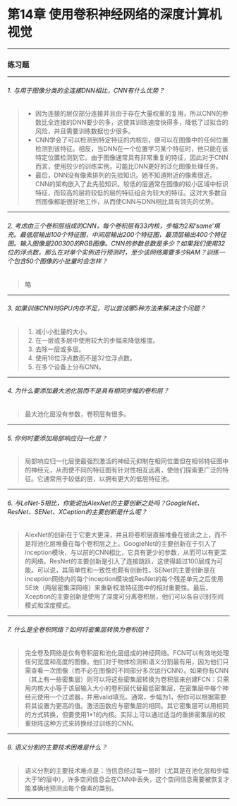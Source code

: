 # 第14章 使用卷积神经网络的深度计算机视觉

---

### 练习题
---

###### 1. 与用于图像分类的全连接DNN相比，CNN有什么优势？
> * 因为连接的层仅部分连接并且由于存在大量权重的复用，所以CNN的参数比全连接的DNN要少的多，这使其训练速度快得多，降低了过拟合的风险，并且需要训练数据也少很多。
> * CNN学会了可以检测到特定特征的内核后，便可以在图像中的任何位置检测到该特征。相反，当DNN在一个位置学习某个特征时，他只能在该特定位置检测到它。由于图像通常具有非常重复的特征，因此对于CNN而言，使用较少的训练实例，可能比DNN更好的泛化图像处理任务。
> * 最后，DNN没有像素排列的先验知识。她不知道附近的像素很近。CNN的架构嵌入了此先验知识。较低的层通常在图像的较小区域中标识特征，而较高的层将较低的层的特征组合为较大的特征。这对大多数自然图像都能很好地工作，从而使CNN与DNN相比具有领先的优势。
---
###### 2. 考虑由三个卷积层组成的CNN，每个卷积层有3*3内核，步幅为2和‘same’填充。最低层输出100个特征图，中间层输出200个特征图，最顶层输出400个特征图。输入图像是200*300的RGB图像。CNN的参数总数是多少？如果我们使用32位的浮点数，那么在对单个实例进行预测时，至少该网络需要多少RAM？训练一个包含50个图像的小批量时会怎样？
> 略
---
###### 3. 如果训练CNN时GPU内存不足，可以尝试哪5种方法来解决这个问题？
> 1. 减小小批量的大小。
> 2. 在一层或多层中使用较大的步幅来降低维度。
> 3. 去除一层或多层。
> 4. 使用16位浮点数而不是32位浮点数。
> 5. 在多个设备上分布CNN。
---
###### 4. 为什么要添加最大池化层而不是具有相同步幅的卷积层？
> 最大池化层没有参数，卷积层有很多。
---
###### 5. 你何时要添加局部响应归一化层？
> 局部响应归一化层使最强烈激活的神经元抑制在相同位置但在相邻特征图中的神经元，从而使不同的特征图有针对性相互远离，使他们探索更广泛的特征。它通常用于较低的层，以拥有更大的低层特征池。
---
###### 6. 与LeNet-5相比，你能说出AlexNet的主要创新之处吗？GoogleNet、ResNet、SENet、XCeption的主要创新是什么呢？
> AlexNet的创新在于它更大更深，并且将卷积层直接堆叠在彼此之上，而不是将池化层堆叠在每个卷积层之上。GoogleNet的主要创新在于引入了inception模块，与以前的CNN相比，它具有更少的参数，从而可以有更深的网络。ResNet的主要创新是引入了连接跳跃，这使得超过100层成为可能。可以说，其简单性和一致性也颇有创新性。SENet的主要创新是在inception网络内的每个inception模块或ResNet的每个残差单元之后使用SE块（两层密集深网络）来重新校准特征图中的相对重要性。最后，Xception的主要创新是使用了深度可分离卷积层，他们可以各自识别空间模式和深度模式。
---
###### 7. 什么是全卷积网络？如何将密集层转换为卷积层？
> 完全卷及网络是仅有卷积层和池化层组成的神经网络。FCN可以有效地处理任何宽度和高度的图像。他们对于物体检测和语义分割最有用，因为他们只需查看一次图像（而不必在图像的不同部分多次运行CNN）。如果你有CNN（其上有一些密集层）则可以将这些密集层转换为卷积层来创建FCN：只需用内核大小等于该层输入大小的卷积层代替最低密集层，在密集层中每个神经元使用一个过滤器，并用valid填充。通常，步幅为1，但你可以根据需要将其设置为更高的值。激活函数应与密集层的相同。其它密集层可以用相同的方式转换，但要使用1*1的内核。实际上可以通过适当的重排密集层的权重矩阵这种方式来转换经过训练的CNN。
---
###### 8. 语义分割的主要技术困难是什么？
> 语义分割的主要技术难点是：当信息经过每一层时（尤其是在池化层和步幅大于1的层中），许多空间信息会在CNN中丢失，这个空间信息需要被恢复才能准确地预测出每个像素的类别。
---
